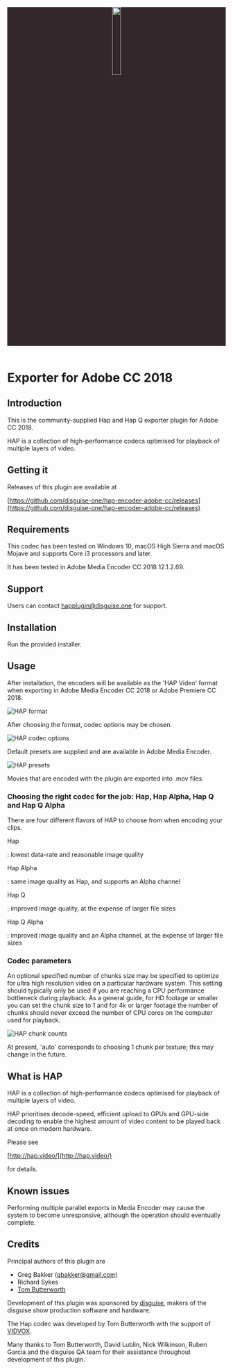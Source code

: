 <header>
<div position="absolute" left="0" top="0" style="background-color:#33272C;">
<a href="http://hap.video"><img src="hap-logo.svg" width="20%" height="auto"></a>
</div>
</header>

# Exporter for Adobe CC 2018

## Introduction

This is the community-supplied Hap and Hap Q exporter plugin for Adobe CC 2018.

HAP is a collection of high-performance codecs optimised for playback of multiple layers of video.

## Getting it

Releases of this plugin are available at

[https://github.com/disguise-one/hap-encoder-adobe-cc/releases](https://github.com/disguise-one/hap-encoder-adobe-cc/releases)

## Requirements

This codec has been tested on Windows 10, macOS High Sierra and macOS Mojave and supports Core i3 processors and later.

It has been tested in Adobe Media Encoder CC 2018 12.1.2.69.

## Support

Users can contact happlugin@disguise.one for support.

## Installation

Run the provided installer.

## Usage

After installation, the encoders will be available as the 'HAP Video' format when exporting in Adobe Media Encoder CC 2018 or Adobe Premiere CC 2018.

![HAP format](format-option.png)

After choosing the format, codec options may be chosen.

![HAP codec options](codec-options.png)

Default presets are supplied and are available in Adobe Media Encoder.

![HAP presets](media-encoder-presets.png)

Movies that are encoded with the plugin are exported into .mov files.

### Choosing the right codec for the job: Hap, Hap Alpha, Hap Q and Hap Q Alpha

There are four different flavors of HAP to choose from when encoding your clips.


Hap

:   lowest data-rate and reasonable image quality

Hap Alpha

:   same image quality as Hap, and supports an Alpha channel

Hap Q

:   improved image quality, at the expense of larger file sizes

Hap Q Alpha

:   improved image quality and an Alpha channel, at the expense of larger file sizes

### Codec parameters

An optional specified number of chunks size may be specified to optimize for ultra high resolution video on a particular hardware system. This setting should typically only be used if you are reaching a CPU performance bottleneck during playback. As a general guide, for HD footage or smaller you can set the chunk size to 1 and for 4k or larger footage the number of chunks should never exceed the number of CPU cores on the computer used for playback.

![HAP chunk counts](chunk-counts.png)

At present, 'auto' corresponds to choosing 1 chunk per texture; this may change in the future.


## What is HAP

HAP is a collection of high-performance codecs optimised for playback of multiple layers of video.

HAP prioritises decode-speed, efficient upload to GPUs and GPU-side decoding to enable the highest amount of video content to be played back at once on modern hardware.

Please see

[http://hap.video/](http://hap.video/)

for details.

## Known issues

Performing multiple parallel exports in Media Encoder may cause the system to become unresponsive, although the operation should eventually complete.

## Credits

Principal authors of this plugin are

-  Greg Bakker (gbakker@gmail.com)
-  Richard Sykes
-  [Tom Butterworth](http://kriss.cx/tom)

Development of this plugin was sponsored by [disguise](http://disguise.one), makers of the disguise show production software and hardware.

The Hap codec was developed by Tom Butterworth with the support of [VIDVOX](https://vidvox.net).

Many thanks to Tom Butterworth, David Lublin, Nick Wilkinson, Ruben Garcia and the disguise QA team for their assistance throughout development of this plugin.



